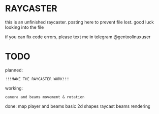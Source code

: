 # RAYCASTER

this is an unfinished raycaster. posting here to prevent file lost. good luck looking into the file

if you can fix code errors, please text me in telegram @gentoolinuxuser

# TODO

 planned:

	!!!MAKE THE RAYCASTER WORK!!!

 working:

	camera and beams movement & rotation

 done:
	map
	player and beams
	basic 2d shapes
	raycast beams rendering
